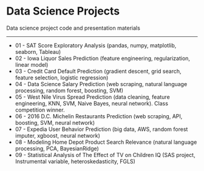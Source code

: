 # Data Science Projects

Data science project code and presentation materials

---

* 01 - SAT Score Exploratory Analysis (pandas, numpy, matplotlib, seaborn, Tableau)
* 02 - Iowa Liquor Sales Prediction (feature engineering, regularization, linear model)
* 03 - Credit Card Default Prediction (gradient descent, grid search, feature selection, logistic regression)
* 04 - Data Science Salary Prediction (web scraping, natural language processing, random forest, boosting, SVM)
* 05 - West Nile Virus Spread Prediction (data cleaning, feature engineering, KNN, SVM, Naive Bayes, neural network). Class competition winner.
* 06 - 2016 D.C. Michelin Restaurants Prediction (web scraping, API, boosting, SVM, neural network)
* 07 - Expedia User Behavior Prediction (big data, AWS, random forest imputer, xgboost, neural network)
* 08 - Modeling Home Depot Product Search Relevance (natural language processing, PCA, BayesianRidge)
* 09 - Statistical Analysis of The Effect of TV on Children IQ (SAS project, Instrumental variable, heteroskedasticity, FGLS)
